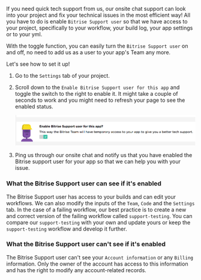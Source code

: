 
If you need quick tech support from us, our onsite chat support can look into your project and fix your technical issues in the most efficient way! All you have to do is enable `Bitrise Support user` so that we have access to your project, specifically to your workflow, your build log, your app settings or to your yml. 

With the toggle function, you can easily turn the `Bitrise Support user` on and off, no need to add us as a user to your app's Team any more. 

Let's see how to set it up!

1. Go to the `Settings` tab of your project.

2. Scroll down to the `Enable Bitrise Support user for this app` and toggle the switch to the right to enable it. It might take a couple of seconds to work and you might need to refresh your page to see the enabled status.

    ![Screenshot](/img/troubleshooting/enable-bitrise-support-user.png)

3. Ping us through our onsite chat and notify us that you have enabled the Bitrise support user for your app so that we can help you with your issue. 

### What the Bitrise Support user can see if it's enabled

The Bitrise Support user has access to your builds and can edit your workflows. We can also modify the inputs of the `Team`, `Code` and the `Settings` tab. In the case of a failing workflow, our best practice is to create a new and correct version of the failing workflow called `support-testing`. You can compare our `support-testing` with your own and update yours or keep the `support-testing` workflow and develop it further.

### What the Bitrise Support user can't see if it's enabled

The Bitrise Support user can't see your `Account information` or any `Billing` information. Only the owner of the account has access to this information and has the right to modify any account-related records.
